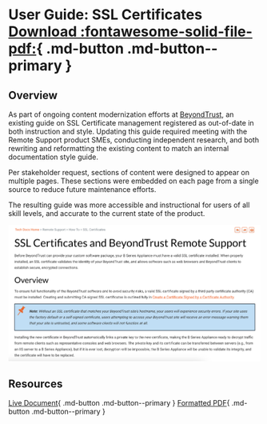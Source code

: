 # User Guide: SSL Certificates [Download :fontawesome-solid-file-pdf:](../assets/pdfs/ssl-certificates.pdf){ .md-button .md-button--primary }

## Overview 
As part of ongoing content modernization efforts at [BeyondTrust](https://www.beyondtrust.com/docs/), an existing guide on SSL Certificate management registered as out-of-date in both instruction and style. Updating this guide required meeting with the Remote Support product SMEs, conducting independent research, and both rewriting and reformatting the existing content to match an internal documentation style guide. 

Per stakeholder request, sections of content were designed to appear on multiple pages. These sections were embedded on each page from a single source to reduce future maintenance efforts.

The resulting guide was more accessible and instructional for users of all skill levels, and accurate to the current state of the product.

![SSL Guide](../assets/images/ssl-guides.png)

## Resources
[Live Document](https://www.beyondtrust.com/docs/remote-support/how-to/sslcertificates/index.htm){ .md-button .md-button--primary } [Formatted PDF](../assets/pdfs/ssl-certificates.pdf){ .md-button .md-button--primary }